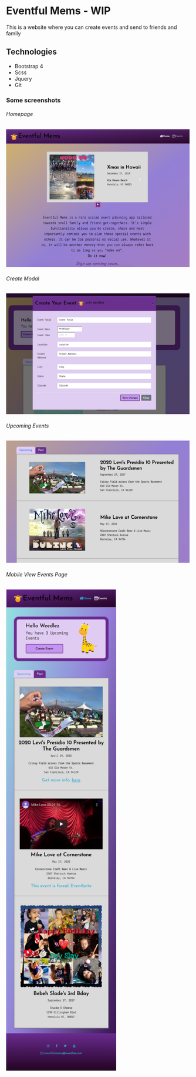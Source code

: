 # Eventful Mems - WIP
This is a website where you can create events and send to friends and family

## Technologies
* Bootstrap 4
* Scss
* Jquery
* Git

### Some screenshots

###### Homepage
<img src="https://github.com/lenayee7/eventful-mems/blob/master/img/homepage.png" width="500" />

###### Create Modal
<img src="https://github.com/lenayee7/eventful-mems/blob/master/img/create-modal.png" width="500" />

###### Upcoming Events
<img src="https://github.com/lenayee7/eventful-mems/blob/master/img/upcoming-events.png" width="500" />

###### Mobile View Events Page
<img src="https://github.com/lenayee7/eventful-mems/blob/master/img/mobile-events-page.png" width="300" />
